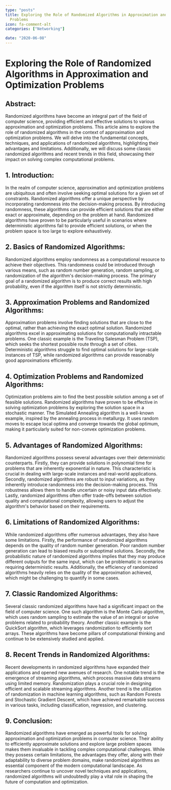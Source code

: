 ```yaml
---
type: "posts"
title: Exploring the Role of Randomized Algorithms in Approximation and Optimization
  Problems
icon: fa-comment-alt
categories: ["Networking"]

date: "2020-06-08"
---
```




# Exploring the Role of Randomized Algorithms in Approximation and Optimization Problems

## Abstract:
Randomized algorithms have become an integral part of the field of computer science, providing efficient and effective solutions to various approximation and optimization problems. This article aims to explore the role of randomized algorithms in the context of approximation and optimization problems. We will delve into the fundamental concepts, techniques, and applications of randomized algorithms, highlighting their advantages and limitations. Additionally, we will discuss some classic randomized algorithms and recent trends in this field, showcasing their impact on solving complex computational problems.

## 1. Introduction:
In the realm of computer science, approximation and optimization problems are ubiquitous and often involve seeking optimal solutions for a given set of constraints. Randomized algorithms offer a unique perspective by incorporating randomness into the decision-making process. By introducing randomness, these algorithms can provide efficient solutions that are either exact or approximate, depending on the problem at hand. Randomized algorithms have proven to be particularly useful in scenarios where deterministic algorithms fail to provide efficient solutions, or when the problem space is too large to explore exhaustively.

## 2. Basics of Randomized Algorithms:
Randomized algorithms employ randomness as a computational resource to achieve their objectives. This randomness could be introduced through various means, such as random number generation, random sampling, or randomization of the algorithm's decision-making process. The primary goal of a randomized algorithm is to produce correct results with high probability, even if the algorithm itself is not strictly deterministic.

## 3. Approximation Problems and Randomized Algorithms:
Approximation problems involve finding solutions that are close to the optimal, rather than achieving the exact optimal solution. Randomized algorithms excel in approximating solutions for computationally intractable problems. One classic example is the Traveling Salesman Problem (TSP), which seeks the shortest possible route through a set of cities. Deterministic algorithms struggle to find optimal solutions for large-scale instances of TSP, while randomized algorithms can provide reasonably good approximations efficiently.

## 4. Optimization Problems and Randomized Algorithms:
Optimization problems aim to find the best possible solution among a set of feasible solutions. Randomized algorithms have proven to be effective in solving optimization problems by exploring the solution space in a stochastic manner. The Simulated Annealing algorithm is a well-known example, inspired by the annealing process in metallurgy. It uses random moves to escape local optima and converge towards the global optimum, making it particularly suited for non-convex optimization problems.

## 5. Advantages of Randomized Algorithms:
Randomized algorithms possess several advantages over their deterministic counterparts. Firstly, they can provide solutions in polynomial time for problems that are inherently exponential in nature. This characteristic is crucial in dealing with large-scale instances and real-world applications. Secondly, randomized algorithms are robust to input variations, as they inherently introduce randomness into the decision-making process. This robustness allows them to handle uncertain or noisy input data effectively. Lastly, randomized algorithms often offer trade-offs between solution quality and computational complexity, allowing users to adjust the algorithm's behavior based on their requirements.

## 6. Limitations of Randomized Algorithms:
While randomized algorithms offer numerous advantages, they also have some limitations. Firstly, the performance of randomized algorithms depends on the quality of random number generation. Poor random number generation can lead to biased results or suboptimal solutions. Secondly, the probabilistic nature of randomized algorithms implies that they may produce different outputs for the same input, which can be problematic in scenarios requiring deterministic results. Additionally, the efficiency of randomized algorithms heavily relies on the quality of the approximation achieved, which might be challenging to quantify in some cases.

## 7. Classic Randomized Algorithms:
Several classic randomized algorithms have had a significant impact on the field of computer science. One such algorithm is the Monte Carlo algorithm, which uses random sampling to estimate the value of an integral or solve problems related to probability theory. Another classic example is the QuickSort algorithm, which leverages randomization to efficiently sort arrays. These algorithms have become pillars of computational thinking and continue to be extensively studied and applied.

## 8. Recent Trends in Randomized Algorithms:
Recent developments in randomized algorithms have expanded their applications and opened new avenues of research. One notable trend is the emergence of streaming algorithms, which process massive data streams using limited memory. Randomization plays a crucial role in designing efficient and scalable streaming algorithms. Another trend is the utilization of randomization in machine learning algorithms, such as Random Forests and Stochastic Gradient Descent, which have achieved remarkable success in various tasks, including classification, regression, and clustering.

## 9. Conclusion:
Randomized algorithms have emerged as powerful tools for solving approximation and optimization problems in computer science. Their ability to efficiently approximate solutions and explore large problem spaces makes them invaluable in tackling complex computational challenges. While they possess certain limitations, the advantages they offer, along with their adaptability to diverse problem domains, make randomized algorithms an essential component of the modern computational landscape. As researchers continue to uncover novel techniques and applications, randomized algorithms will undoubtedly play a vital role in shaping the future of computation and optimization.